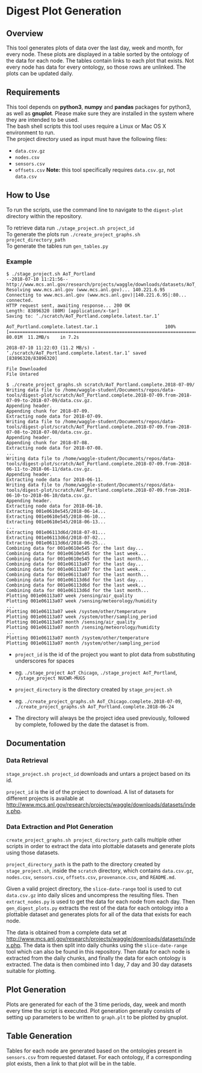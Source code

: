 # Digest Plot Generation

## Overview

This tool generates plots of data over the last day, week and month, for every node. These plots are displayed in a table sorted by the ontology of the data for each node. The tables contain links to each plot that exists. Not every node has data for every ontology, so those rows are unlinked. The plots can be updated daily.

## Requirements  

This tool depends on **python3**, **numpy** and **pandas** packages for python3, as well as **gnuplot**. Please make sure they are installed in the system where they are intended to be used.  
The bash shell scripts this tool uses require a Linux or Mac OS X environment to run.  
The project directory used as input must have the following files:
* `data.csv.gz`
* `nodes.csv`
* `sensors.csv`
* `offsets.csv`
**Note:** this tool specifically requires `data.csv.gz`, not `data.csv`

## How to Use

To run the scripts, use the command line to navigate to the `digest-plot` directory within the repository.  

To retrieve data run `./stage_project.sh project_id`  
To generate the plots run `./create_project_graphs.sh project_directory_path`  
To generate the tables run `gen_tables.py`


### Example
```
$ ./stage_project.sh AoT_Portland
--2018-07-10 11:21:56--  http://www.mcs.anl.gov/research/projects/waggle/downloads/datasets/AoT_Portland.complete.latest.tar
Resolving www.mcs.anl.gov (www.mcs.anl.gov)... 140.221.6.95
Connecting to www.mcs.anl.gov (www.mcs.anl.gov)|140.221.6.95|:80... connected.
HTTP request sent, awaiting response... 200 OK
Length: 83896320 (80M) [application/x-tar]
Saving to: ‘./scratch/AoT_Portland.complete.latest.tar.1’

AoT_Portland.complete.latest.tar.1                         100%[========================================================================================================================================>]  80.01M  11.2MB/s    in 7.2s    

2018-07-10 11:22:03 (11.2 MB/s) - ‘./scratch/AoT_Portland.complete.latest.tar.1’ saved [83896320/83896320]

File Downloaded
File Untared
```
```
$ ./create_project_graphs.sh scratch/AoT_Portland.complete.2018-07-09/
Writing data file to /home/waggle-student/Documents/repos/data-tools/digest-plot/scratch/AoT_Portland.complete.2018-07-09.from-2018-07-09-to-2018-07-09/data.csv.gz.
Appending header.
Appending chunk for 2018-07-09.
Extracting node data for 2018-07-09.
Writing data file to /home/waggle-student/Documents/repos/data-tools/digest-plot/scratch/AoT_Portland.complete.2018-07-09.from-2018-07-08-to-2018-07-08/data.csv.gz.
Appending header.
Appending chunk for 2018-07-08.
Extracting node data for 2018-07-08.
...
Writing data file to /home/waggle-student/Documents/repos/data-tools/digest-plot/scratch/AoT_Portland.complete.2018-07-09.from-2018-06-11-to-2018-06-11/data.csv.gz.
Appending header.
Extracting node data for 2018-06-11.
Writing data file to /home/waggle-student/Documents/repos/data-tools/digest-plot/scratch/AoT_Portland.complete.2018-07-09.from-2018-06-10-to-2018-06-10/data.csv.gz.
Appending header.
Extracting node data for 2018-06-10.
Extracting 001e0610e545/2018-06-14...
Extracting 001e0610e545/2018-06-10...
Extracting 001e0610e545/2018-06-13...
...
Extracting 001e06113d6d/2018-07-01...
Extracting 001e06113d6d/2018-07-02...
Extracting 001e06113d6d/2018-06-25...
Combining data for 001e0610e545 for the last day...
Combining data for 001e0610e545 for the last week...
Combining data for 001e0610e545 for the last month...
Combining data for 001e06113a07 for the last day...
Combining data for 001e06113a07 for the last week...
Combining data for 001e06113a07 for the last month...
Combining data for 001e06113d6d for the last day...
Combining data for 001e06113d6d for the last week...
Combining data for 001e06113d6d for the last month...
Plotting 001e06113a07 week /sensing/air_quality
Plotting 001e06113a07 week /sensing/meteorology/humidity
...
Plotting 001e06113a07 week /system/other/temperature
Plotting 001e06113a07 week /system/other/sampling_period
Plotting 001e06113a07 month /sensing/air_quality
Plotting 001e06113a07 month /sensing/meteorology/humidity
...
Plotting 001e06113a07 month /system/other/temperature
Plotting 001e06113a07 month /system/other/sampling_period

```




* `project_id` is the id of the project you want to plot data from substituting underscores for spaces
* eg. `./stage_project AoT_Chicago`, `./stage_project AoT_Portland`, `./stage_project NUCWR-MUGS`  

* `project_directory` is the directory created by `stage_project.sh`
* eg. `./create_project_graphs.sh AoT_Chicago.complete.2018-07-09`, `./create_project_graphs.sh AoT_Portland.complete.2018-06-24`
* The directory will always be the project idea used previously, followed by complete, followed by the date the dataset is from.

## Documentation

### Data Retrieval

`stage_project.sh project_id` downloads and untars a project based on its id.  

`project_id` is the id of the project to download. A list of datasets for different projects is available at http://www.mcs.anl.gov/research/projects/waggle/downloads/datasets/index.php.

### Data Extraction and Plot Generation

`create_project_graphs.sh project_directory_path` calls multiple other scripts in order to extract the data into plottable datasets and generate plots using those datasets.  

`project_directory_path` is the path to the directory created by `stage_project.sh`, inside the `scratch` directory, which contains `data.csv.gz`, `nodes.csv`, `sensors.csv`, `offsets.csv`, `provenance.csv`, and `README.md`.  

Given a valid project directory, the `slice-date-range` tool is used to cut `data.csv.gz` into daily slices and uncompress the resulting files. Then `extract_nodes.py` is used to get the data for each node from each day. Then `gen_digest_plots.py` extracts the rest of the data for each ontology into a plottable dataset and generates plots for all of the data that exists for each node.



The data is obtained from a complete data set at http://www.mcs.anl.gov/research/projects/waggle/downloads/datasets/index.php. The data is then split into daily chunks using the `slice-date-range` tool which can also be found in this repository. Then data for each node is extracted from the daily chunks, and finally the data for each ontology is extracted. The data is then combined into 1 day, 7 day and 30 day datasets suitable for plotting.

## Plot Generation

Plots are generated for each of the 3 time periods, day, week and month every time the script is executed. Plot generation generally consists of setting up parameters to be written to `graph.plt` to be plotted by gnuplot.

## Table Generation

Tables for each node are generated based on the ontologies present in `sensors.csv` from requested dataset. For each ontology, if a corresponding plot exists, then a link to that plot will be in the table.